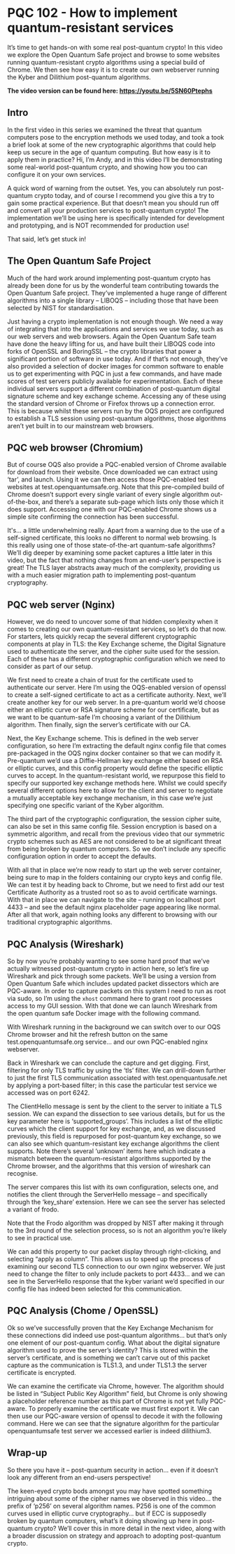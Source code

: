 # PQC 102 - How to implement quantum-resistant services

It’s time to get hands-on with some real post-quantum crypto! In this video we explore the Open Quantum Safe project and browse to some websites running quantum-resistant crypto algorithms using a special build of Chrome. We then see how easy it is to create our own webserver running the Kyber and Dilithium post-quantum algorithms.

**The video version can be found here: https://youtu.be/5SN60Ptephs**

## Intro

In the first video in this series we examined the threat that quantum computers pose to the encryption methods we used today, and took a took a brief look at some of the new cryptographic algorithms that could help keep us secure in the age of quantum computing. But how easy is it to apply them in practice? Hi, I’m Andy, and in this video I’ll be demonstrating some real-world post-quantum crypto, and showing how you too can configure it on your own services.

A quick word of warning from the outset. Yes, you can absolutely run post-quantum crypto today, and of course I recommend you give this a try to gain some practical experience. But that doesn’t mean you should run off and convert all your production services to post-quantum crypto! The implementation we’ll be using here is specifically intended for development and prototyping, and is NOT recommended for production use!

That said, let’s get stuck in!

## The Open Quantum Safe Project

Much of the hard work around implementing post-quantum crypto has already been done for us by the wonderful team contributing towards the Open Quantum Safe project. They’ve implemented a huge range of different algorithms into a single library – LIBOQS – including those that have been selected by NIST for standardisation.

Just having a crypto implementation is not enough though. We need a way of integrating that into the applications and services we use today, such as our web servers and web browsers. Again the Open Quantum Safe team have done the heavy lifting for us, and have built their LIBOQS code into forks of OpenSSL and BoringSSL – the crypto libraries that power a significant portion of software in use today. And if that’s not enough, they’ve also provided a selection of docker images for common software to enable us to get experimenting with PQC in just a few commands, and have made scores of test servers publicly available for experimentation. Each of these individual servers support a different combination of post-quantum digital signature scheme and key exchange scheme. Accessing any of these using the standard version of Chrome or Firefox throws up a connection error. This is because whilst these servers run by the OQS project are configured to establish a TLS session using post-quantum algorithms, those algorithms aren’t yet built in to our mainstream web browsers.

## PQC web browser (Chromium)

But of course OQS also provide a PQC-enabled version of Chrome available for download from their website. Once downloaded we can extract using ‘tar’, and launch. Using it we can then access those PQC-enabled test websites at test.openquantumsafe.org. Note that this pre-compiled build of Chrome doesn’t support every single variant of every single algorithm out-of-the-box, and there’s a separate sub-page which lists only those which it does support. Accessing one with our PQC-enabled Chrome shows us a simple site confirming the connection has been successful.

It's... a little underwhelming really. Apart from a warning due to the use of a self-signed certificate, this looks no different to normal web browsing. Is this really using one of those state-of-the-art quantum-safe algorithms? We’ll dig deeper by examining some packet captures a little later in this video, but the fact that nothing changes from an end-user’s perspective is great! The TLS layer abstracts away much of the complexity, providing us with a much easier migration path to implementing post-quantum cryptography.

## PQC web server (Nginx)

However, we do need to uncover some of that hidden complexity when it comes to creating our own quantum-resistant services, so let’s do that now. For starters, lets quickly recap the several different cryptographic components at play in TLS: the Key Exchange scheme, the Digital Signature used to authenticate the server, and the cipher suite used for the session. Each of these has a different cryptographic configuration which we need to consider as part of our setup.

We first need to create a chain of trust for the certificate used to authenticate our server. Here I’m using the OQS-enabled version of openssl to create a self-signed certificate to act as a certificate authority. Next, we’ll create another key for our web server. In a pre-quantum world we’d choose either an elliptic curve or RSA signature scheme for our certificate, but as we want to be quantum-safe I’m choosing a variant of the Dilithium algorithm. Then finally, sign the server’s certificate with our CA. 

Next, the Key Exchange scheme. This is defined in the web server configuration, so here I’m extracting the default nginx config file that comes pre-packaged in the OQS nginx docker container so that we can modify it. Pre-quantum we’d use a Diffie-Hellman key exchange either based on RSA or elliptic curves, and this config property would define the specific elliptic curves to accept. In the quantum-resistant world, we repurpose this field to specify our supported key exchange methods here. Whilst we could specify several different options here to allow for the client and server to negotiate a mutually acceptable key exchange mechanism, in this case we’re just specifying one specific variant of the Kyber algorithm. 

The third part of the cryptographic configuration, the session cipher suite, can also be set in this same config file. Session encryption is based on a symmetric algorithm, and recall from the previous video that our symmetric crypto schemes such as AES are not considered to be at significant threat from being broken by quantum computers. So we don’t include any specific configuration option in order to accept the defaults. 

With all that in place we’re now ready to start up the web server container, being sure to map in the folders containing our crypto keys and config file. We can test it by heading back to Chrome, but we need to first add our test Certificate Authority as a trusted root so as to avoid certificate warnings. With that in place we can navigate to the site – running on localhost port 4433 – and see the default nginx placeholder page appearing like normal. After all that work, again nothing looks any different to browsing with our traditional cryptographic algorithms.

## PQC Analysis (Wireshark)

So by now you’re probably wanting to see some hard proof that we’ve actually witnessed post-quantum crypto in action here, so let’s fire up Wireshark and pick through some packets. We’ll be using a version from Open Quantum Safe which includes updated packet dissectors which are PQC-aware. In order to capture packets on this system I need to run as root via sudo, so I’m using the `xhost` command here to grant root processes access to my GUI session. With that done we can launch Wireshark from the open quantum safe Docker image with the following command.

With Wireshark running in the background we can switch over to our OQS Chrome browser and hit the refresh button on the same test.openquantumsafe.org service… and our own PQC-enabled nginx webserver.

Back in Wireshark we can conclude the capture and get digging. First, filtering for only TLS traffic by using the ‘tls’ filter. We can drill-down further to just the first TLS communication associated with test.openquantusafe.net by applying a port-based filter; in this case the particular test service we accessed was on port 6242.

The ClientHello message is sent by the client to the server to initiate a TLS session. We can expand the dissection to see various details, but for us the key parameter here is ‘supported_groups’. This includes a list of the elliptic curves which the client support for key exchange, and, as we discussed previously, this field is repurposed for post-quantum key exchange, so we can also see which quantum-resistant key exchange algorithms the client supports. Note there’s several ‘unknown’ items here which indicate a mismatch between the quantum-resistant algorithms supported by the Chrome browser, and the algorithms that this version of wireshark can recognise.

The server compares this list with its own configuration, selects one, and notifies the client through the ServerHello message – and specifically through the ‘key_share’ extension. Here we can see the server has selected a variant of frodo.

Note that the Frodo algorithm was dropped by NIST after making it through to the 3rd round of the selection process, so is not an algorithm you’re likely to see in practical use.

We can add this property to our packet display through right-clicking, and selecting “apply as column”. This allows us to speed up the process of examining our second TLS connection to our own nginx webserver. We just need to change the filter to only include packets to port 4433… and we can see in the ServerHello response that the kyber variant we’d specified in our config file has indeed been selected for this communication.

## PQC Analysis (Chome / OpenSSL)

Ok so we’ve successfully proven that the Key Exchange Mechanism for these connections did indeed use post-quantum algorithms… but that’s only one element of our post-quantum config. What about the digital signature algorithm used to prove the server’s identity? This is stored within the server’s certificate, and is something we can’t carve out of this packet capture as the communication is TLS1.3, and under TLS1.3 the server certificate is encrypted.

We can examine the certificate via Chrome, however. The algorithm should be listed in “Subject Public Key Algorithm” field, but Chrome is only showing a placeholder reference number as this part of Chrome is not yet fully PQC-aware. To properly examine the certificate we must first export it. We can then use our PQC-aware version of openssl to decode it with the following command. Here we can see that the signature algorithm for the particular openquantumsafe test server we accessed earlier is indeed dilithium3.

## Wrap-up

So there you have it – post-quantum security in action… even if it doesn’t look any different from an end-users perspective!

The keen-eyed crypto bods amongst you may have spotted something intriguing about some of the cipher names we observed in this video… the prefix of ‘p256’ on several algorithm names. P256 is one of the common curves used in elliptic curve cryptography… but if ECC is supposedly broken by quantum computers, what’s it doing showing up here in post-quantum crypto? We’ll cover this in more detail in the next video, along with a broader discussion on strategy and approach to adopting post-quantum crypto.
